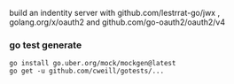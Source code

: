 build an indentity server with github.com/lestrrat-go/jwx , golang.org/x/oauth2 and github.com/go-oauth2/oauth2/v4 

### go test generate
```
go install go.uber.org/mock/mockgen@latest
go get -u github.com/cweill/gotests/...
```